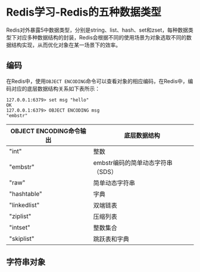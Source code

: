 # Redis学习-Redis的五种数据类型

Redis对外暴露5中数据类型，分别是string、list、hash、set和zset，每种数据类型下对应多种数据结构的封装，Redis会根据不同的使用场景为对象选取不同的数据结构实现，从而优化对象在某一场景下的效率。

## 编码

在Redis中，使用`OBJECT ENCODING`命令可以查看对象的相应编码，在Redis中，编码对应的底层数据结构关系如下表所示：

```shell
127.0.0.1:6379> set msg "hello"
OK
127.0.0.1:6379> OBJECT ENCODING msg
"embstr"
```

| OBJECT ENCODING命令输出 | 底层数据结构                      |
| ----------------------- | --------------------------------- |
| "int"                   | 整数                              |
| "embstr"                | embstr编码的简单动态字符串（SDS） |
| "raw"                   | 简单动态字符串                    |
| "hashtable"             | 字典                              |
| "linkedlist"            | 双端链表                          |
| "ziplist"               | 压缩列表                          |
| "intset"                | 整数集合                          |
| "skiplist"              | 跳跃表和字典                      |



## 字符串对象


